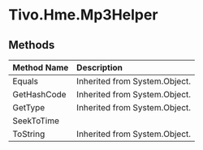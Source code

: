 # Tivo.Hme.Mp3Helper #

## Methods ##
| **Method Name** | **Description** |
|:----------------|:----------------|
| Equals | Inherited from System.Object. |
| GetHashCode | Inherited from System.Object. |
| GetType | Inherited from System.Object. |
| SeekToTime |  |
| ToString | Inherited from System.Object. |
